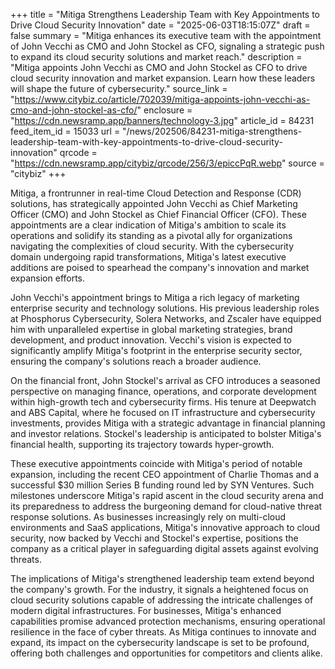 +++
title = "Mitiga Strengthens Leadership Team with Key Appointments to Drive Cloud Security Innovation"
date = "2025-06-03T18:15:07Z"
draft = false
summary = "Mitiga enhances its executive team with the appointment of John Vecchi as CMO and John Stockel as CFO, signaling a strategic push to expand its cloud security solutions and market reach."
description = "Mitiga appoints John Vecchi as CMO and John Stockel as CFO to drive cloud security innovation and market expansion. Learn how these leaders will shape the future of cybersecurity."
source_link = "https://www.citybiz.co/article/702039/mitiga-appoints-john-vecchi-as-cmo-and-john-stockel-as-cfo/"
enclosure = "https://cdn.newsramp.app/banners/technology-3.jpg"
article_id = 84231
feed_item_id = 15033
url = "/news/202506/84231-mitiga-strengthens-leadership-team-with-key-appointments-to-drive-cloud-security-innovation"
qrcode = "https://cdn.newsramp.app/citybiz/qrcode/256/3/epiccPqR.webp"
source = "citybiz"
+++

<p>Mitiga, a frontrunner in real-time Cloud Detection and Response (CDR) solutions, has strategically appointed John Vecchi as Chief Marketing Officer (CMO) and John Stockel as Chief Financial Officer (CFO). These appointments are a clear indication of Mitiga's ambition to scale its operations and solidify its standing as a pivotal ally for organizations navigating the complexities of cloud security. With the cybersecurity domain undergoing rapid transformations, Mitiga's latest executive additions are poised to spearhead the company's innovation and market expansion efforts.</p><p>John Vecchi's appointment brings to Mitiga a rich legacy of marketing enterprise security and technology solutions. His previous leadership roles at Phosphorus Cybersecurity, Solera Networks, and Zscaler have equipped him with unparalleled expertise in global marketing strategies, brand development, and product innovation. Vecchi's vision is expected to significantly amplify Mitiga's footprint in the enterprise security sector, ensuring the company's solutions reach a broader audience.</p><p>On the financial front, John Stockel's arrival as CFO introduces a seasoned perspective on managing finance, operations, and corporate development within high-growth tech and cybersecurity firms. His tenure at Deepwatch and ABS Capital, where he focused on IT infrastructure and cybersecurity investments, provides Mitiga with a strategic advantage in financial planning and investor relations. Stockel's leadership is anticipated to bolster Mitiga's financial health, supporting its trajectory towards hyper-growth.</p><p>These executive appointments coincide with Mitiga's period of notable expansion, including the recent CEO appointment of Charlie Thomas and a successful $30 million Series B funding round led by SYN Ventures. Such milestones underscore Mitiga's rapid ascent in the cloud security arena and its preparedness to address the burgeoning demand for cloud-native threat response solutions. As businesses increasingly rely on multi-cloud environments and SaaS applications, Mitiga's innovative approach to cloud security, now backed by Vecchi and Stockel's expertise, positions the company as a critical player in safeguarding digital assets against evolving threats.</p><p>The implications of Mitiga's strengthened leadership team extend beyond the company's growth. For the industry, it signals a heightened focus on cloud security solutions capable of addressing the intricate challenges of modern digital infrastructures. For businesses, Mitiga's enhanced capabilities promise advanced protection mechanisms, ensuring operational resilience in the face of cyber threats. As Mitiga continues to innovate and expand, its impact on the cybersecurity landscape is set to be profound, offering both challenges and opportunities for competitors and clients alike.</p>